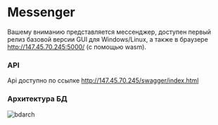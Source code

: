 # Messenger

Вашему вниманию представляется мессенджер, доступен первый релиз базовой версии GUI для Windows/Linux, а также в браузере http://147.45.70.245:5000/ (с помощью wasm).

### API 
Api доступно по ссылке 
http://147.45.70.245/swagger/index.html

### Архитектура БД
![bdarch](messenger_bd.png)
